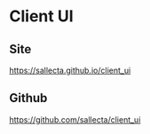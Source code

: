 # Client UI

## Site
https://sallecta.github.io/client_ui

## Github
https://github.com/sallecta/client_ui
